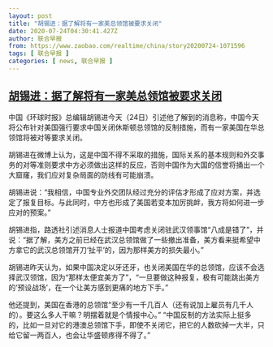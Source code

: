 ```yaml
---
layout: post
title: "胡锡进：据了解将有一家美总领馆被要求关闭"
date: 2020-07-24T04:30:41.427Z
author: 联合早报
from: https://www.zaobao.com/realtime/china/story20200724-1071596
tags: [ 联合早报 ]
categories: [ news, 联合早报 ]
---
```

<!--1595584560000-->
[胡锡进：据了解将有一家美总领馆被要求关闭](https://www.zaobao.com/realtime/china/story20200724-1071596)
------

<div>
<p>中国《环球时报》总编辑胡锡进今天（24日）引述他了解到的消息称，中国今天将公布针对美国强行要求中国关闭休斯顿总领馆的反制措施，而有一家美国在华总领馆将被对等要求关闭。</p><p>胡锡进在微博上认为，这是中国不得不采取的措施，国际关系的基本规则和外交事务的对等准则要求中方必须做出这样的反应，否则中国作为大国的信誉将捅出一个大窟窿，我们应对复杂局面的防线有可能崩溃。</p><p>胡锡进说：“我相信，中国专业外交团队经过充分的评估才形成了应对方案，并选定了报复目标。与此同时，中方也形成了美国若变本加厉挑衅，我方将如何进一步应对的预案。”</p><section id="imu"><div id="dfp-ad-imu1-wrapper" class="dfp-tag-wrapper"><div id="dfp-ad-imu1" class="dfp-tag-wrapper"></div></div></section><p>胡锡进指，路透社引述消息人士报道中国考虑关闭驻武汉领事馆“八成是错了”，并说：“据了解，美方之前已经在武汉总领馆做了一些撤出准备，美方看来挺希望中方拿它的武汉总领馆开刀‘扯平’的，因为那样美方的损失最小。”</p><p>胡锡进昨天认为，如果中国决定以牙还牙，也关闭美国在华的总领馆，应该不会选择武汉领馆，因为“那样太便宜美方了”，“一旦要做这种报复，极有可能跳出美方的‘预设战场’，在一个让美方感到更痛的地方下手。”</p><p>他还提到，美国在香港的总领馆“至少有一千几百人（还有说加上雇员有几千人的）。要这么多人干嘛？明摆着就是个情报中心。” “中国反制的方法实际上挺多的，比如一旦对它的港澳总领馆下手，即使不关闭它，把它的人数砍掉一大半，只给它留一两百人，也会让华盛顿疼得不得了。”</p><div id="innity-in-post"></div><div id="dfp-ad-midarticlespecial-wrapper" class="dfp-tag-wrapper"><div id="dfp-ad-midarticlespecial" class="dfp-tag-wrapper"></div></div>
</div>

